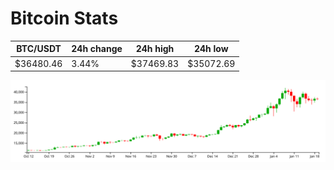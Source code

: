 # Bitcoin Stats

BTC/USDT|24h change|24h high|24h low|
|---|---|---|---|
|$36480.46|3.44%|$37469.83|$35072.69|

<img src="./chart.svg">

